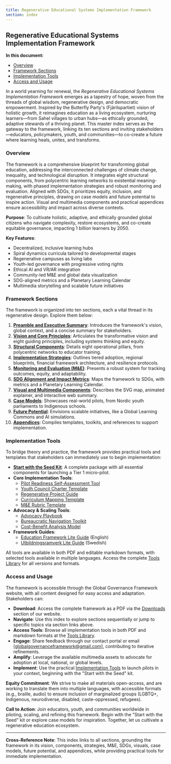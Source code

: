 ```yaml
---
title: Regenerative Educational Systems Implementation Framework
section: index
---
```


## Regenerative Educational Systems Implementation Framework

**In this document:**
- [Overview](#overview)
- [Framework Sections](#framework-sections)
- [Implementation Tools](#implementation-tools)
- [Access and Usage](#access-and-usage)

In a world yearning for renewal, the *Regenerative Educational Systems Implementation Framework* emerges as a tapestry of hope, woven from the threads of global wisdom, regenerative design, and democratic empowerment. Inspired by the Butterfly Party's (Fjärilspartiet) vision of holistic growth, it reimagines education as a living ecosystem, nurturing learners—from Sahel villages to urban hubs—as ethically grounded, adaptive stewards of a thriving planet. This master index serves as the gateway to the framework, linking its ten sections and inviting stakeholders—educators, policymakers, youth, and communities—to co-create a future where learning heals, unites, and transforms.

### <a id="overview"></a>Overview
The framework is a comprehensive blueprint for transforming global education, addressing the interconnected challenges of climate change, inequality, and technological disruption. It integrates eight structural components, from polycentric learning networks to existential meaning-making, with phased implementation strategies and robust monitoring and evaluation. Aligned with SDGs, it prioritizes equity, inclusion, and regenerative principles, drawing on case models and future potential to inspire action. Visual and multimedia components and practical appendices ensure accessibility and impact across diverse contexts.

**Purpose**: To cultivate holistic, adaptive, and ethically grounded global citizens who navigate complexity, restore ecosystems, and co-create equitable governance, impacting 1 billion learners by 2050.

**Key Features**:
- Decentralized, inclusive learning hubs
- Spiral dynamics curricula tailored to developmental stages
- Regenerative campuses as living labs
- Youth-led governance with progressive voting rights
- Ethical AI and VR/AR integration
- Community-led M&E and global data visualization
- SDG-aligned metrics and a Planetary Learning Calendar
- Multimedia storytelling and scalable future initiatives

### <a id="framework-sections"></a>Framework Sections
The framework is organized into ten sections, each a vital thread in its regenerative design. Explore them below:

1. **[Preamble and Executive Summary](/frameworks/docs/implementation/education#01-preamble)**: Introduces the framework's vision, global context, and a concise summary for stakeholders.
2. **[Vision and Core Principles](/frameworks/docs/implementation/education#02-vision-principles)**: Articulates the transformative vision and eight guiding principles, including systems thinking and equity.
3. **[Structural Components](/frameworks/docs/implementation/education#03-structural-components)**: Details eight operational pillars, from polycentric networks to educator training.
4. **[Implementation Strategies](/frameworks/docs/implementation/education#04-implementation-strategies)**: Outlines tiered adoption, regional blueprints, financial framework architecture, and resilience protocols.
5. **[Monitoring and Evaluation (M&E)](/frameworks/docs/implementation/education#05-monitoring-evaluation)**: Presents a robust system for tracking outcomes, equity, and adaptability.
6. **[SDG Alignment and Impact Metrics](/frameworks/docs/implementation/education#06-sdg-alignment)**: Maps the framework to SDGs, with metrics and a Planetary Learning Calendar.
7. **[Visual and Multimedia Components](/frameworks/docs/implementation/education#07-visual-multimedia)**: Describes the SVG map, animated explainer, and interactive web summary.
8. **[Case Models](/frameworks/docs/implementation/education#08-case-models)**: Showcases real-world pilots, from Nordic youth parliaments to Indigenous schools.
9. **[Future Potential](/frameworks/docs/implementation/education#09-future-potential)**: Envisions scalable initiatives, like a Global Learning Commons and AI simulations.
10. **[Appendices](/frameworks/docs/implementation/education#10-appendices)**: Compiles templates, toolkits, and references to support implementation.

### <a id="implementation-tools"></a>Implementation Tools
To bridge theory and practice, the framework provides practical tools and templates that stakeholders can immediately use to begin implementation:

- **[Start with the Seed Kit](/frameworks/tools/education/seed-kit-en.zip)**: A complete package with all essential components for launching a Tier 1 micro-pilot.
- **Core Implementation Tools**:
  - [Pilot Readiness Self-Assessment Tool](/frameworks/tools/education/pilot-readiness-self-assessment-tool-en.pdf)
  - [Youth Council Charter Template](/frameworks/tools/education/youth-council-charter-en.pdf)
  - [Regenerative Project Guide](/frameworks/tools/education/regenerative-project-guide-en.pdf)
  - [Curriculum Mapping Template](/frameworks/tools/education/curriculum-mapping-template-en.pdf)
  - [M&E Rubric Template](/frameworks/tools/education/mne-rubric-template-en.pdf)
- **Advocacy & Scaling Tools**:
  - [Advocacy Playbook](/frameworks/tools/education/advocacy-playbook-en.pdf)
  - [Bureaucratic Navigation Toolkit](/frameworks/tools/education/bureaucratic-navigation-toolkit-en.pdf)
  - [Cost-Benefit Analysis Model](/frameworks/tools/education/cost-benefit-analysis-model-en.pdf)
- **Framework Guides**:
  - [Education Framework Lite Guide](/frameworks/tools/education/education-framework-lite.pdf) (English)
  - [Utbildningsramverk Lite Guide](/frameworks/tools/education/education-framework-lite-swedish.pdf) (Swedish)

All tools are available in both PDF and editable markdown formats, with selected tools available in multiple languages. Access the complete [Tools Library](/frameworks/tools/education) for all versions and formats.

### <a id="access-and-usage"></a>Access and Usage
The framework is accessible through the Global Governance Framework website, with all content designed for easy access and adaptation. Stakeholders can:

- **Download**: Access the complete framework as a PDF via the [Downloads](/downloads) section of our website.
- **Navigate**: Use this index to explore sections sequentially or jump to specific topics via section links above.
- **Access Tools**: Browse all implementation tools in both PDF and markdown formats at the [Tools Library](/frameworks/tools/education).
- **Engage**: Share feedback through our contact portal or email [globalgovernanceframework@gmail.com], contributing to iterative refinements.
- **Amplify**: Leverage the available multimedia assets to advocate for adoption at local, national, or global levels.
- **Implement**: Use the practical [Implementation Tools](#implementation-tools) to launch pilots in your context, beginning with the "Start with the Seed" kit.

**Equity Commitment**: We strive to make all materials open-access, and are working to translate them into multiple languages, with accessible formats (e.g., braille, audio) to ensure inclusion of marginalized groups (LGBTQ+, Indigenous, neurodiverse, disabled, caste-oppressed, refugees).

**Call to Action**: Join educators, youth, and communities worldwide in piloting, scaling, and refining this framework. Begin with the "Start with the Seed" kit or explore case models for inspiration. Together, let us cultivate a regenerative education ecosystem.

---

**Cross-Reference Note**: This index links to all sections, grounding the framework in its vision, components, strategies, M&E, SDGs, visuals, case models, future potential, and appendices, while providing practical tools for immediate implementation.
